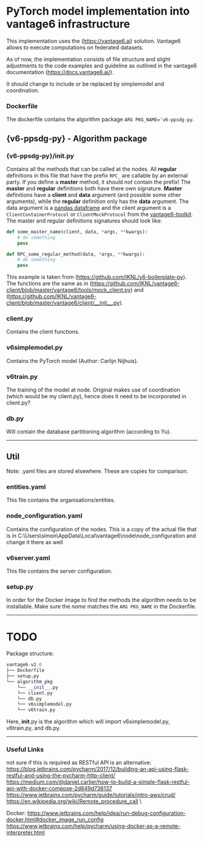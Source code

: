
# PyTorch model implementation into vantage6 infrastructure
This implementation uses the (https://vantage6.ai) solution. Vantage6 allows to execute computations on federated datasets. 

As of now, the implementation consists of file structure and slight adjustments to the code examples and guideline as outlined in the vantage6 documentation (https://docs.vantage6.ai/).

It should change to include or be replaced by simplemodel and coordination.


### Dockerfile
The dockerfile contains the algorithm package `ARG PKG_NAME='v6-ppsdg-py`. 

## {v6-ppsdg-py} - Algorithm package

### {v6-ppsdg-py}/__init__.py
Contains all the methods that can be called at the nodes. All __regular__ definitions in this file that have the prefix `RPC_` are callable by an external party. If you define a __master__ method, it should *not* contain the prefix! The __master__ and __regular__ definitions both have there own signature. __Master__ definitions have a __client__ and __data__ argument (and possible some other arguments), while the __regular__ definition only has the __data__ argument. The data argument is a [pandas dataframe](https://pandas.pydata.org/docs/reference/api/pandas.DataFrame.html?highlight=dataframe#pandas.DataFrame) and the client argument is a `ClientContainerProtocol` or `ClientMockProtocol` from the [vantage6-toolkit](https://github.com/IKNL/vantage6-toolkit). The master and regular definitions signatures should look like:
```python
def some_master_name(client, data, *args, **kwargs):
    # do something
    pass

def RPC_some_regular_method(data, *args, **kwargs):
    # do something
    pass
```
This example is taken from (https://github.com/IKNL/v6-boilerplate-py). The functions are the same as in (https://github.com/IKNL/vantage6-client/blob/master/vantage6/tools/mock_client.py) and (https://github.com/IKNL/vantage6-client/blob/master/vantage6/client/__init__.py).

### client.py

Contains the client functions.

### v6simplemodel.py

Contains the PyTorch model (Author: Carlijn Nijhuis).

### v6train.py

The training of the model at node. Original makes use of coordination (which would be my client.py), hence does it need to be incorporated in client.py? 

### db.py

Will contain the database partitioning algorithm (according to Yu).

--------------------

## Util
Note: .yaml files are stored elsewhere. These are copies for comparison.

### entities.yaml

This file contains the organisations/entities.

### node_configuration.yaml

Contains the configuration of the nodes. This is a copy of the actual file that is in C:\Users\simon\AppData\Local\vantage6\node\node_configuration and change it there as well

### v6server.yaml

This file contains the server configuration.

### setup.py
In order for the Docker image to find the methods the algorithm needs to be installable. Make sure the *name* matches the `ARG PKG_NAME` in the Dockerfile.

-------

# TODO



Package structure:

```python
vantage6-v2.0
├── Dockerfile
├── setup.py
└── algorithm_pkg
    └── __init__.py
    └── client.py
    └── db.py
    └── v6simplemodel.py
    └── v6train.py
```

Here, __init__.py is the algorithm which will import v6simplemodel.py, v6train.py, and db.py.

-------- 

### Useful Links

not sure if this is required as RESTful API is an alternative:
https://blog.jetbrains.com/pycharm/2017/12/building-an-api-using-flask-restful-and-using-the-pycharm-http-client/ \
https://medium.com/@daniel.carlier/how-to-build-a-simple-flask-restful-api-with-docker-compose-2d849d738137 \
https://www.jetbrains.com/pycharm/guide/tutorials/intro-aws/crud/ \
https://en.wikipedia.org/wiki/Remote_procedure_call \

Docker: 
https://www.jetbrains.com/help/idea/run-debug-configuration-docker.html#docker_image_run_config \
https://www.jetbrains.com/help/pycharm/using-docker-as-a-remote-interpreter.html
